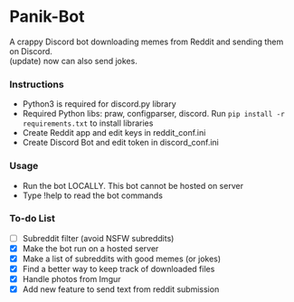 # Panik-Bot
A crappy Discord bot downloading memes from Reddit and sending them on Discord.\
(update) now can also send jokes.

### Instructions

- Python3 is required for discord.py library
- Required Python libs: praw, configparser, discord. Run `pip install -r requirements.txt` to install libraries
- Create Reddit app and edit keys in reddit_conf.ini
- Create Discord Bot and edit token in discord_conf.ini

### Usage

- Run the bot LOCALLY. This bot cannot be hosted on server
- Type !help to read the bot commands

### To-do List

- [ ] Subreddit filter (avoid NSFW subreddits)
- [x] Make the bot run on a hosted server
- [x] Make a list of subreddits with good memes (or jokes)
- [x] Find a better way to keep track of downloaded files
- [x] Handle photos from Imgur
- [x] Add new feature to send text from reddit submission
